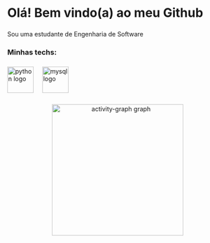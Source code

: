 <h1 align="left">Olá! Bem vindo(a) ao meu Github</h1>

###

<p align="left">Sou uma estudante de Engenharia de Software</p>

###

<h3 align="left">Minhas techs:</h3>

###

<div align="left">
  <img src="https://skillicons.dev/icons?i=py" height="60" alt="python logo"  />
  <img width="12" />
  <img src="https://cdn.jsdelivr.net/gh/devicons/devicon/icons/mysql/mysql-original.svg" height="60" alt="mysql logo"  />
</div>

###

<div align="center">
  <img src="https://github-readme-activity-graph.vercel.app/graph?username=VitoriaBarbosa42&radius=16&theme=dracula&area=true&order=5" height="300" alt="activity-graph graph"  />
</div>

###


<!--
**VitoriaBarbosa42/VitoriaBarbosa42** is a ✨ _special_ ✨ repository because its `README.md` (this file) appears on your GitHub profile.

Here are some ideas to get you started:

- 🔭 I’m currently working on ...
- 🌱 I’m currently learning ...
- 👯 I’m looking to collaborate on ...
- 🤔 I’m looking for help with ...
- 💬 Ask me about ...
- 📫 How to reach me: ...
- 😄 Pronouns: ...
- ⚡ Fun fact: ...
-->

